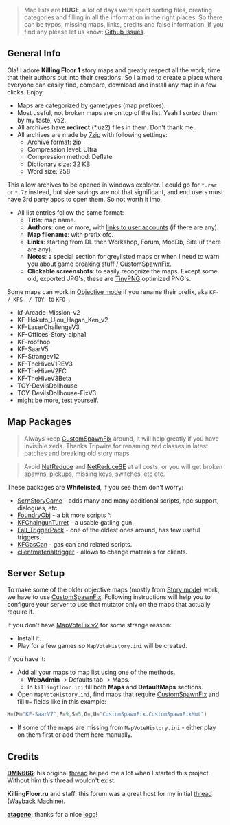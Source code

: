[Github Issues]: <https://github.com/InsultingPros/KFStory/issues>

[CustomSpawnFix]: <https://forums.tripwireinteractive.com/index.php?threads/mutator-customspawnfix.102956/> 'fixes zed classes in old maps scripted triggers'

[ScrnStoryGame]: <https://www.mediafire.com/file/sf1rm5e688dp9jt/ScrnStoryGame.zip/file>
[FoundryObj]: <https://www.mediafire.com/file/6tpf11xsf7p9bg9/FoundryObj.zip/file>
[KFChaingunTurret]: <https://www.mediafire.com/file/a0t0ypyd5wbbprt/KFChaingunTurret.zip/file>
[Fall_TriggerPack]: <https://www.mediafire.com/file/iyqot9pefdfcub3/Fall_TriggerPack.zip/file>
[KFGasCan]: <https://www.mediafire.com/file/p0d5acpbcunk7sw/KFGasCan.zip/file>
[clientmaterialtrigger]: <https://www.mediafire.com/file/x3ekplflstb3fc8/clientmaterialtrigger.zip/file>

[NetReduce]: <https://forums.tripwireinteractive.com/index.php?threads/utility-de-serverpackage-listing.103071/> 'hack of ol hacks to reduce serverpackage size'
[NetReduceSE]: <https://steamcommunity.com/groups/ScrNBalance/discussions/6/610575007209675730/> 'same thing but with config file'

[MapVoteFix v2]: <https://forums.tripwireinteractive.com/index.php?threads/mod-voting-handler-fix.43202/>

[DMN666]: <http://steamcommunity.com/profiles/76561198058194020>
[atagene]: <https://www.deviantart.com/atagene>

> Map lists are **HUGE**, a lot of days were spent sorting files, creating categories and filling in all the information in the right places. So there can be typos, missing maps, links, credits and false information. If you find any please let us know: [Github Issues].

## General Info

Ola! I adore **Killing Floor 1** story maps and greatly respect all the work, time that their authors put into their creations. So I aimed to create a place where everyone can easily find, compare, download and install any map in a few clicks. Enjoy.

* Maps are categorized by gametypes (map prefixes).
* Most useful, not broken maps are on top of the list. Yeah I sorted them by my taste, v52.
* All archives have **redirect** (*.uz2) files in them. Don't thank me.
* All archives are made by [7zip](https://www.7-zip.org/) with following settings:
  * Archive format:       zip
  * Compression level:    Ultra
  * Compression method:   Deflate
  * Dictionary size:      32 KB
  * Word size:            258

This allow archives to be opened in windows explorer. I could go for `*.rar` or `*.7z` instead, but size savings are not that significant, and end users must have 3rd party apps to open them. So not worth it imo.

* All list entries follow the same format:
  * **Title**: map name.
  * **Authors**: one or more, with [links to user accounts](./Links.md#map-authors) (if there are any).
  * **Map filename**: with prefix ofc.
  * **Links**: starting from DL then Workshop, Forum, ModDb, Site (if there are any).
  * **Notes**: a special section for greylisted maps or when I need to warn you about game breaking stuff / [CustomSpawnFix].
  * **Clickable screenshots**: to easily recognize the maps. Except some old, exported JPG's, these are [TinyPNG](https://tinypng.com/) optimized PNG's.

Some maps can work in [Objective mode](./KFObjective.md) if you rename their prefix, aka `KF- / KFS- / TOY-` to `KFO-`.

* kf-Arcade-Mission-v2
* KF-Hokuto_Ujou_Hagan_Ken_v2
* KF-LaserChallengeV3
* KF-Offices-Story-alpha1
* KF-roofhop
* KF-SaarV5
* KF-Strangev12
* KF-TheHiveV1REV3
* KF-TheHiveV2FC
* KF-TheHiveV3Beta
* TOY-DevilsDollhouse
* TOY-DevilsDollhouse-FixV3
* might be more, test yourself.

## Map Packages

> Always keep [CustomSpawnFix] around, it will help greatly if you have invisible zeds. Thanks Tripwire for renaming zed classes in latest patches and breaking old story maps.

> Avoid [NetReduce] and [NetReduceSE] at all costs, or you will get broken spawns, pickups, missing keys, switches, etc etc.

These packages are **Whitelisted**, if you see them don't worry:

* [ScrnStoryGame] - adds many and many additional scripts, npc support, dialogues, etc.
* [FoundryObj] - a bit more scripts ^.
* [KFChaingunTurret] - a usable gatling gun.
* [Fall_TriggerPack] - one of the oldest ones around, has few useful triggers.
* [KFGasCan] - gas can and related scripts.
* [clientmaterialtrigger] - allows to change materials for clients.

## Server Setup

To make some of the older objective maps (mostly from [Story mode](./KFMode.md)) work, we have to use [CustomSpawnFix].
Following instructions will help you to configure your server to use that mutator only on the maps that actually require it.

If you don't have [MapVoteFix v2] for some strange reason:

* Install it.
* Play for a few games so `MapVoteHistory.ini` will be created.

If you have it:

* Add all your maps to map list using one of the methods.
  * **WebAdmin** -> Defaults tab -> Maps.
  * In `killingfloor.ini` fill both **Maps** and **DefaultMaps** sections.
* Open `MapVoteHistory.ini`, find maps that require [CustomSpawnFix] and fill `U=` fields like in this example:

```java
H=(M="KF-SaarV7",P=9,S=5,G=,U="CustomSpawnFix.CustomSpawnFixMut")
```

* If some of the maps are missing from `MapVoteHistory.ini` - either play on them first or add them here manually.

## Credits

**[DMN666]**: his original [thread](https://forums.tripwireinteractive.com/index.php?threads/kf-game-modes-and-maps.101777/) helped me a lot when I started this project. Without him this thread wouldn't exist.

**KillingFloor.ru** and staff: this forum was a great host for my initial [thread (Wayback Machine)](https://web.archive.org/web/*/http://killingfloor.ru/xforum/threads/kf-story-gametypes-i-karty-k-nim.4219/).

**[atagene]**: thanks for a nice [logo](https://www.deviantart.com/atagene/art/Killing-Floor-Text-522558359)!
